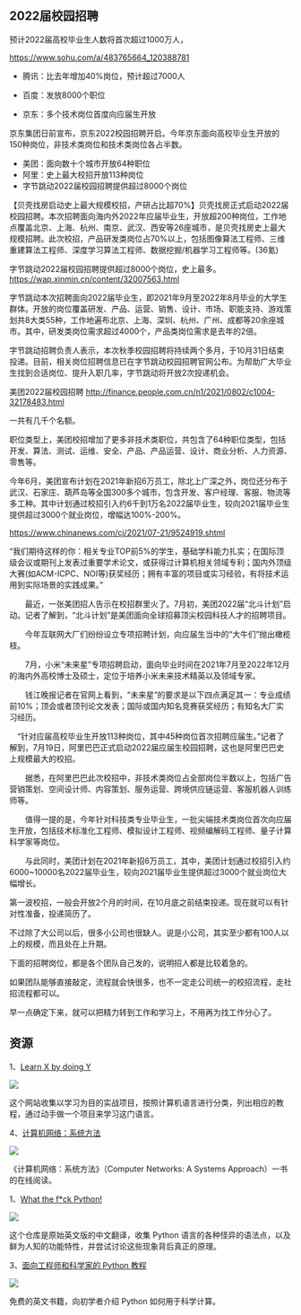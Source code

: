 ## 2022届校园招聘

预计2022届高校毕业生人数将首次超过1000万人，

https://www.sohu.com/a/483765664_120388781

- 腾讯：比去年增加40%岗位，预计超过7000人
- 百度：发放8000个职位

- 京东：多个技术岗位首度向应届生开放

京东集团日前宣布，京东2022校园招聘开启。今年京东面向高校毕业生开放的150种岗位，非技术类岗位和技术类岗位各占半数。
- 美团：面向数十个城市开放64种职位
- 阿里：史上最大校招开放113种岗位
- 字节跳动2022届校园招聘提供超过8000个岗位


【贝壳找房启动史上最大规模校招，产研占比超70%】贝壳找房正式启动2022届校园招聘。本次招聘面向海内外2022年应届毕业生，开放超200种岗位，工作地点覆盖北京、上海、杭州、南京、武汉、西安等26座城市，是贝壳找房史上最大规模招聘。此次校招，产品研发类岗位占70%以上，包括图像算法工程师、三维重建算法工程师、深度学习算法工程师、数据挖掘/机器学习工程师等。(36氪)

字节跳动2022届校园招聘提供超过8000个岗位，史上最多。https://wap.xinmin.cn/content/32007563.html

字节跳动本次招聘面向2022届毕业生，即2021年9月至2022年8月毕业的大学生群体。开放的岗位覆盖研发、产品、运营、销售、设计、市场、职能支持、游戏策划共8大类55种，工作地遍布北京、上海、深圳、杭州、广州、成都等20余座城市。其中，研发类岗位需求超过4000个，产品类岗位需求是去年的2倍。

字节跳动招聘负责人表示，本次秋季校园招聘将持续两个多月，于10月31日结束投递。目前，相关岗位招聘信息已在字节跳动校园招聘官网公布。为帮助广大毕业生找到合适岗位、提升入职几率，字节跳动将开放2次投递机会。

美团2022届校园招聘 http://finance.people.com.cn/n1/2021/0802/c1004-32178483.html

一共有几千个名额。

职位类型上，美团校招增加了更多非技术类职位，共包含了64种职位类型，包括开发、算法、测试、运维、安全、产品、产品运营、设计、商业分析、人力资源、零售等。

今年6月，美团宣布计划在2021年新招6万员工，除北上广深之外，岗位还分布于武汉、石家庄、葫芦岛等全国300多个城市，包含开发、客户经理、客服、物流等多工种。其中计划通过校招引入约6千到1万名2022届毕业生，较向2021届毕业生提供超过3000个就业岗位，增幅达100%-200%。

https://www.chinanews.com/cj/2021/07-21/9524919.shtml

“我们期待这样的你：相关专业TOP前5%的学生，基础学科能力扎实；在国际顶级会议或期刊上发表过重要学术论文，或获得过计算机相关领域专利；国内外顶级大赛(如ACM-ICPC、NOI等)获奖经历；拥有丰富的项目或实习经验，有将技术运用到实际场景的实践成果。”

　　最近，一张美团招人告示在校招群里火了。7月初，美团2022届“北斗计划”启动。记者了解到，“北斗计划”是美团面向全球招募顶尖校园科技人才的招聘项目。

　　今年互联网大厂们纷纷设立专项招聘计划，向应届生当中的“大牛们”抛出橄榄枝。

　　7月，小米“未来星”专项招聘启动，面向毕业时间在2021年7月至2022年12月的海内外高校博士及硕士，定位于培养小米未来技术精英以及领域专家。

　　钱江晚报记者在官网上看到，“未来星”的要求是以下四点满足其一：专业成绩前10%；顶会或者顶刊论文发表；国际或国内知名竞赛获奖经历；有知名大厂实习经历。

　“针对应届高校毕业生开放113种岗位，其中45种岗位首次招聘应届生。”记者了解到，7月19日，阿里巴巴正式启动2022届应届生校园招聘，这也是阿里巴巴史上规模最大的校招。

　　据悉，在阿里巴巴此次校招中，非技术类岗位占全部岗位半数以上，包括广告营销策划、空间设计师、内容策划、服务运营、跨境供应链运营、客服机器人训练师等。

　　值得一提的是，今年针对科技类专业毕业生，一批尖端技术类岗位首次向应届生开放，包括技术标准化工程师、模拟设计工程师、视频编解码工程师、量子计算科学家等岗位。

　　与此同时，美团计划在2021年新招6万员工，其中，美团计划通过校招引入约6000~10000名2022届毕业生，较向2021届毕业生提供超过3000个就业岗位大幅增长。

第一波校招，一般会开放2个月的时间，在10月底之前结束投递。现在就可以有针对性准备，投递简历了。

不过除了大公司以后，很多小公司也很缺人。说是小公司，其实至少都有100人以上的规模，而且处在上升期。

下面的招聘岗位，都是各个团队自己发的，说明招人都是比较着急的。

如果团队能够直接敲定，流程就会快很多，也不一定走公司统一的校招流程，走社招流程都可以。

早一点确定下来，就可以把精力转到工作和学习上，不用再为找工作分心了。

## 资源

1、[Learn X by doing Y](https://aquadzn.github.io/learn-x-by-doing-y)

 ![](https://www.wangbase.com/blogimg/asset/202102/bg2021021107.jpg)

这个网站收集以学习为目的实战项目，按照计算机语言进行分类，列出相应的教程，通过动手做一个项目来学习这门语言。

4、[计算机网络：系统方法](https://book.systemsapproach.org/)

![](https://www.wangbase.com/blogimg/asset/202102/bg2021021406.jpg)

《计算机网络：系统方法》（Computer Networks: A Systems Approach）一书的在线阅读。

1、[What the f*ck Python!](https://github.com/leisurelicht/wtfpython-cn)

![](https://www.wangbase.com/blogimg/asset/202102/bg2021021408.jpg)

这个仓库是原始英文版的中文翻译，收集 Python 语言的各种怪异的语法点，以及鲜为人知的功能特性，并尝试讨论这些现象背后真正的原理。

3、[面向工程师和科学家的 Python 教程](https://pythonnumericalmethods.berkeley.edu/notebooks/Index.html)

![](https://www.wangbase.com/blogimg/asset/202102/bg2021021708.jpg)

免费的英文书籍，向初学者介绍 Python 如何用于科学计算。